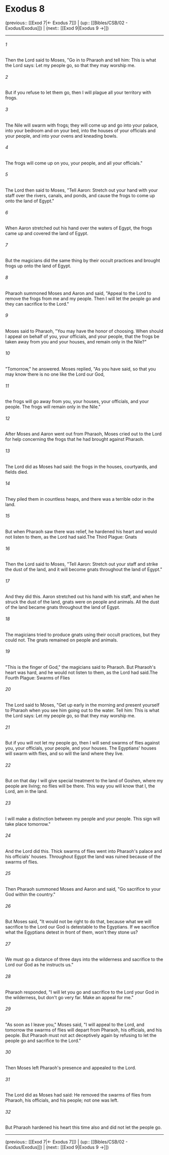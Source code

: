 # Exodus 8

(previous:: [[Exod 7|← Exodus 7]]) | (up:: [[Bibles/CSB/02 - Exodus/Exodus]]) | (next:: [[Exod 9|Exodus 9 →]])

***


###### 1 
Then the Lord said to Moses, "Go in to Pharaoh and tell him: This is what the Lord says: Let my people go, so that they may worship me. 

###### 2 
But if you refuse to let them go, then I will plague all your territory with frogs. 

###### 3 
The Nile will swarm with frogs; they will come up and go into your palace, into your bedroom and on your bed, into the houses of your officials and your people, and into your ovens and kneading bowls. 

###### 4 
The frogs will come up on you, your people, and all your officials." 

###### 5 
The Lord then said to Moses, "Tell Aaron: Stretch out your hand with your staff over the rivers, canals, and ponds, and cause the frogs to come up onto the land of Egypt." 

###### 6 
When Aaron stretched out his hand over the waters of Egypt, the frogs came up and covered the land of Egypt. 

###### 7 
But the magicians did the same thing by their occult practices and brought frogs up onto the land of Egypt. 

###### 8 
Pharaoh summoned Moses and Aaron and said, "Appeal to the Lord to remove the frogs from me and my people. Then I will let the people go and they can sacrifice to the Lord." 

###### 9 
Moses said to Pharaoh, "You may have the honor of choosing. When should I appeal on behalf of you, your officials, and your people, that the frogs be taken away from you and your houses, and remain only in the Nile?" 

###### 10 
"Tomorrow," he answered. Moses replied, "As you have said, so that you may know there is no one like the Lord our God, 

###### 11 
the frogs will go away from you, your houses, your officials, and your people. The frogs will remain only in the Nile." 

###### 12 
After Moses and Aaron went out from Pharaoh, Moses cried out to the Lord for help concerning the frogs that he had brought against Pharaoh. 

###### 13 
The Lord did as Moses had said: the frogs in the houses, courtyards, and fields died. 

###### 14 
They piled them in countless heaps, and there was a terrible odor in the land. 

###### 15 
But when Pharaoh saw there was relief, he hardened his heart and would not listen to them, as the Lord had said.The Third Plague: Gnats 

###### 16 
Then the Lord said to Moses, "Tell Aaron: Stretch out your staff and strike the dust of the land, and it will become gnats throughout the land of Egypt." 

###### 17 
And they did this. Aaron stretched out his hand with his staff, and when he struck the dust of the land, gnats were on people and animals. All the dust of the land became gnats throughout the land of Egypt. 

###### 18 
The magicians tried to produce gnats using their occult practices, but they could not. The gnats remained on people and animals. 

###### 19 
"This is the finger of God," the magicians said to Pharaoh. But Pharaoh's heart was hard, and he would not listen to them, as the Lord had said.The Fourth Plague: Swarms of Flies 

###### 20 
The Lord said to Moses, "Get up early in the morning and present yourself to Pharaoh when you see him going out to the water. Tell him: This is what the Lord says: Let my people go, so that they may worship me. 

###### 21 
But if you will not let my people go, then I will send swarms of flies against you, your officials, your people, and your houses. The Egyptians' houses will swarm with flies, and so will the land where they live. 

###### 22 
But on that day I will give special treatment to the land of Goshen, where my people are living; no flies will be there. This way you will know that I, the Lord, am in the land. 

###### 23 
I will make a distinction between my people and your people. This sign will take place tomorrow." 

###### 24 
And the Lord did this. Thick swarms of flies went into Pharaoh's palace and his officials' houses. Throughout Egypt the land was ruined because of the swarms of flies. 

###### 25 
Then Pharaoh summoned Moses and Aaron and said, "Go sacrifice to your God within the country." 

###### 26 
But Moses said, "It would not be right to do that, because what we will sacrifice to the Lord our God is detestable to the Egyptians. If we sacrifice what the Egyptians detest in front of them, won't they stone us? 

###### 27 
We must go a distance of three days into the wilderness and sacrifice to the Lord our God as he instructs us." 

###### 28 
Pharaoh responded, "I will let you go and sacrifice to the Lord your God in the wilderness, but don't go very far. Make an appeal for me." 

###### 29 
"As soon as I leave you," Moses said, "I will appeal to the Lord, and tomorrow the swarms of flies will depart from Pharaoh, his officials, and his people. But Pharaoh must not act deceptively again by refusing to let the people go and sacrifice to the Lord." 

###### 30 
Then Moses left Pharaoh's presence and appealed to the Lord. 

###### 31 
The Lord did as Moses had said: He removed the swarms of flies from Pharaoh, his officials, and his people; not one was left. 

###### 32 
But Pharaoh hardened his heart this time also and did not let the people go.

***

(previous:: [[Exod 7|← Exodus 7]]) | (up:: [[Bibles/CSB/02 - Exodus/Exodus]]) | (next:: [[Exod 9|Exodus 9 →]])
